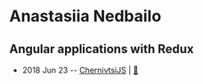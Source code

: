# Anastasiia Nedbailo

## Angular applications with Redux
- 2018 Jun 23 -- [ChernivtsiJS](https://youtu.be/mMdHbr5aw0o)  | [:notebook:](https://chernivtsi.js.org/angular-apps-with-redux/)  
